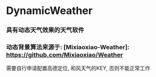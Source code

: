 # DynamicWeather
### 具有动态天气效果的天气软件
### 动态背景算法来源于: [Mixiaoxiao-Weather]: https://github.com/Mixiaoxiao/Weather

需要自行申请配置高德定位, 和风天气的KEY, 否则不能正常工作
